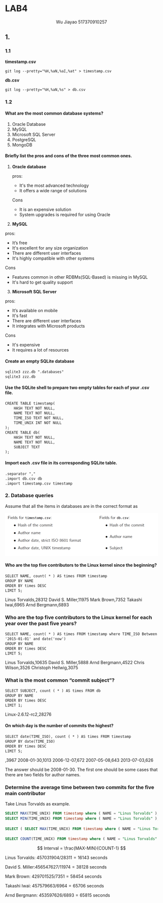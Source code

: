 # LAB4

<center>Wu Jiayao 517370910257
</center>

## 1.

### 1.1

$\textbf{timestamp.csv}$

~~~shell
git log --pretty="%H,%aN,%aI,%at" > timestamp.csv
~~~

$\textbf{db.csv}$

~~~shell
git log --pretty="%H,%aN,%s" > db.csv
~~~

### 1.2

#### What are the most common database systems?

1. Oracle Database
2. MySQL
3. Microsoft SQL Server
4. PostgreSQL
5. MongoDB

#### Briefly list the pros and cons of the three most common ones.

1. **Oracle database**

   pros: 

   - It's the most advanced technology
   - It offers a wide range of solutions

   Cons

   - It is an expensive solution
   - System upgrades is required for using Oracle

2.   **MySQL**

   pros: 

   -  It’s free
   - It's excellent for any size organization
   - There are different user interfaces
   - It's highly compatible with other systems

   Cons

   - Features common in other RDBMs(SQL-Based) is missing in MySQL
   - It's hard to get quality support

3.  **Microsoft SQL Server**

   pros: 

   -  It’s available on mobile  
   - It's fast
   - There are different user interfaces
   - It integrates with Microsoft products

   Cons

   - It's expensive
   - It requires a lot of resources

#### Create an empty SQLite database

~~~shell
sqlite3 zzz.db ".databases"
sqlite3 zzz.db
~~~

#### Use the SQLite shell to prepare two empty tables for each of your .csv file.

~~~sqlite
CREATE TABLE timestamp(
    HASH TEXT NOT NULL,
    NAME TEXT NOT NULL,
    TIME_ISO TEXT NOT NULL,
    TIME_UNIX INT NOT NULL
);
CREATE TABLE db(
    HASH TEXT NOT NULL,
    NAME TEXT NOT NULL,
    SUBJECT TEXT
);
~~~

#### Import each .csv file in its corresponding SQLite table.

~~~sqlite
.separator ","
.import db.csv db
.import timestamp.csv timestamp
~~~

### 2. Database queries

Assume that all the items in databases are in the correct format as

![image-20191020205730940](lab4.assets/image-20191020205730940.png)



#### Who are the top five contributors to the Linux kernel since the beginning?

~~~sqlite
SELECT NAME, count( * ) AS times FROM timestamp
GROUP BY NAME
ORDER BY times DESC
LIMIT 5;
~~~

Linus Torvalds,28312
David S. Miller,11975
Mark Brown,7352
Takashi Iwai,6965
Arnd Bergmann,6893

### Who are the top five contributors to the Linux kernel for each year over the past five years?

~~~sqlite
SELECT NAME, count( * ) AS times FROM timestamp where TIME_ISO Between '2015-01-01' and date('now')
GROUP BY NAME
ORDER BY times DESC
LIMIT 5;
~~~

Linus Torvalds,10635
David S. Miller,5888
Arnd Bergmann,4522
Chris Wilson,3526
Christoph Hellwig,3075

### What is the most common “commit subject”?

~~~sqlite
SELECT SUBJECT, count ( * ) AS times FROM db
GROUP BY NAME
ORDER BY times DESC
LIMIT 1;
~~~

Linux-2.6.12-rc2,28276

#### On which day is the number of commits the highest?

~~~sqlite
SELECT date(TIME_ISO), count ( * ) AS times FROM timestamp
GROUP BY date(TIME_ISO)
ORDER BY times DESC
LIMIT 5;
~~~

   ,3967
2008-01-30,1013
2006-12-07,672
2007-05-08,643
2013-07-03,626

The answer should be 2008-01-30. The first one should be some cases that there are two fields for author names.

### Determine the average time between two commits for the five main contributor

Take Linus Torvalds as example.

~~~sql
SELECT MAX(TIME_UNIX) FROM timestamp where ( NAME = "Linus Torvalds" );
SELECT MIN(TIME_UNIX) FROM timestamp where ( NAME = "Linus Torvalds" );

SELECT ( SELECT MAX(TIME_UNIX) FROM timestamp where ( NAME = "Linus Torvalds" ) ) - ( SELECT MIN(TIME_UNIX) FROM timestamp where ( NAME = "Linus Torvalds" ) );

SELECT COUNT(TIME_UNIX) FROM timestamp where ( NAME = "Linus Torvalds" );
~~~

$$
Interval = \frac{MAX-MIN}{COUNT-1}
$$

Linus Torvalds: $457031904/28311=16143$ seconds

David S. Miller:$456547627/11974=38128$ seconds

Mark Brown: $429701525/7351=58454$ seconds 

Takashi Iwai: $457579663/6964=65706$ seconds

Arnd Bergmann: $453597626/6893=65815$ seconds